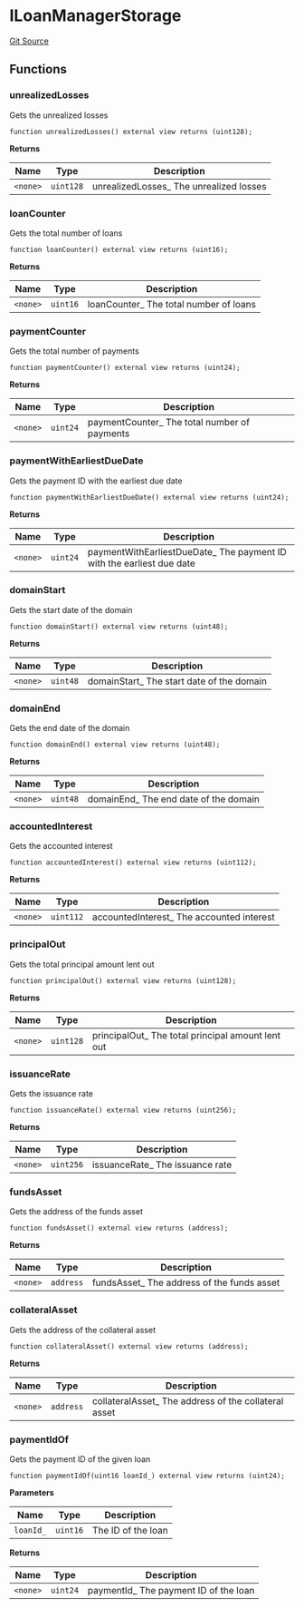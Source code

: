 # ILoanManagerStorage

[Git Source](https://github.com/bsostech/isle/blob/1b9b42ecc99464a07a9859078c2c7bc923a6500d/docs/contracts/reference/interfaces)

## Functions

### unrealizedLosses

Gets the unrealized losses

```solidity
function unrealizedLosses() external view returns (uint128);
```

**Returns**

| Name     | Type      | Description                              |
| -------- | --------- | ---------------------------------------- |
| `<none>` | `uint128` | unrealizedLosses\_ The unrealized losses |

### loanCounter

Gets the total number of loans

```solidity
function loanCounter() external view returns (uint16);
```

**Returns**

| Name     | Type     | Description                             |
| -------- | -------- | --------------------------------------- |
| `<none>` | `uint16` | loanCounter\_ The total number of loans |

### paymentCounter

Gets the total number of payments

```solidity
function paymentCounter() external view returns (uint24);
```

**Returns**

| Name     | Type     | Description                                   |
| -------- | -------- | --------------------------------------------- |
| `<none>` | `uint24` | paymentCounter\_ The total number of payments |

### paymentWithEarliestDueDate

Gets the payment ID with the earliest due date

```solidity
function paymentWithEarliestDueDate() external view returns (uint24);
```

**Returns**

| Name     | Type     | Description                                                            |
| -------- | -------- | ---------------------------------------------------------------------- |
| `<none>` | `uint24` | paymentWithEarliestDueDate\_ The payment ID with the earliest due date |

### domainStart

Gets the start date of the domain

```solidity
function domainStart() external view returns (uint48);
```

**Returns**

| Name     | Type     | Description                                |
| -------- | -------- | ------------------------------------------ |
| `<none>` | `uint48` | domainStart\_ The start date of the domain |

### domainEnd

Gets the end date of the domain

```solidity
function domainEnd() external view returns (uint48);
```

**Returns**

| Name     | Type     | Description                            |
| -------- | -------- | -------------------------------------- |
| `<none>` | `uint48` | domainEnd\_ The end date of the domain |

### accountedInterest

Gets the accounted interest

```solidity
function accountedInterest() external view returns (uint112);
```

**Returns**

| Name     | Type      | Description                                |
| -------- | --------- | ------------------------------------------ |
| `<none>` | `uint112` | accountedInterest\_ The accounted interest |

### principalOut

Gets the total principal amount lent out

```solidity
function principalOut() external view returns (uint128);
```

**Returns**

| Name     | Type      | Description                                        |
| -------- | --------- | -------------------------------------------------- |
| `<none>` | `uint128` | principalOut\_ The total principal amount lent out |

### issuanceRate

Gets the issuance rate

```solidity
function issuanceRate() external view returns (uint256);
```

**Returns**

| Name     | Type      | Description                      |
| -------- | --------- | -------------------------------- |
| `<none>` | `uint256` | issuanceRate\_ The issuance rate |

### fundsAsset

Gets the address of the funds asset

```solidity
function fundsAsset() external view returns (address);
```

**Returns**

| Name     | Type      | Description                                 |
| -------- | --------- | ------------------------------------------- |
| `<none>` | `address` | fundsAsset\_ The address of the funds asset |

### collateralAsset

Gets the address of the collateral asset

```solidity
function collateralAsset() external view returns (address);
```

**Returns**

| Name     | Type      | Description                                           |
| -------- | --------- | ----------------------------------------------------- |
| `<none>` | `address` | collateralAsset\_ The address of the collateral asset |

### paymentIdOf

Gets the payment ID of the given loan

```solidity
function paymentIdOf(uint16 loanId_) external view returns (uint24);
```

**Parameters**

| Name      | Type     | Description        |
| --------- | -------- | ------------------ |
| `loanId_` | `uint16` | The ID of the loan |

**Returns**

| Name     | Type     | Description                            |
| -------- | -------- | -------------------------------------- |
| `<none>` | `uint24` | paymentId\_ The payment ID of the loan |
